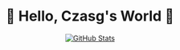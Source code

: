 <p>
  <h1 align="center">
    <b>👋 Hello, Czasg's World 👋</b>
  </h1>
</p>
<p align="center">
  <a href="https://czasg.github.io/docusaurus" target="_blank">
    <img alt="GitHub Stats" src="https://github-readme-stats.vercel.app/api?username=czasg&hide=issues&hide_title=true&include_all_commits=true&bg_color=30,e96443,904e95&title_color=fff&text_color=fff" />
    </a>
</p>
